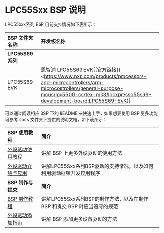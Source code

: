 # LPC55Sxx BSP 说明

LPC55Sxx系列 BSP 目前支持情况如下表所示：

| BSP 文件夹名称       | 开发板名称                |
|:------------------------- |:-------------------------- |
| **LPC55S69 系列** |  |
| LPC55S69-EVK | 恩智浦 LPC55S69 EVK[[官方链接]( <https://www.nxp.com/products/processors-and-microcontrollers/arm-microcontrollers/general-purpose-mcus/lpc5500-cortex-m33/lpcxpresso55s69-development-board:LPC55S69-EVK)] |

可以通过阅读相应 BSP 下的 README 来快速上手，如果想要使用 BSP 更多功能可参考 docs 文件夹下提供的说明文档，如下表所示：

| BSP 使用教程 | 简介                                          |
|:-------------------- |:------------------------------------------------- |
| [外设驱动使用教程](docs/LPC55Sxx系列BSP外设驱动使用教程.md) | 讲解 BSP 上更多外设驱动的使用方法 |
| [外设驱动介绍与应用](docs/LPC55Sxx系列驱动介绍.md) | 讲解LPC55Sxx系列BSP驱动的支持情况，以及如何利用驱动框架开发应用程序 |
| **BSP 制作与提交** | **简介**                                     |
| [BSP 制作教程](docs/LPC55Sxx系列BSP制作教程.md) | 讲解LPC55Sxx系列BSP的制作方法，以及在制作 BSP 和提交 BSP 时应当遵守的规范 |
| [外设驱动添加指南](docs/LPC55Sxx系列外设驱动添加指南.md) | 讲解 BSP 添加更多设备驱动的方法 |

